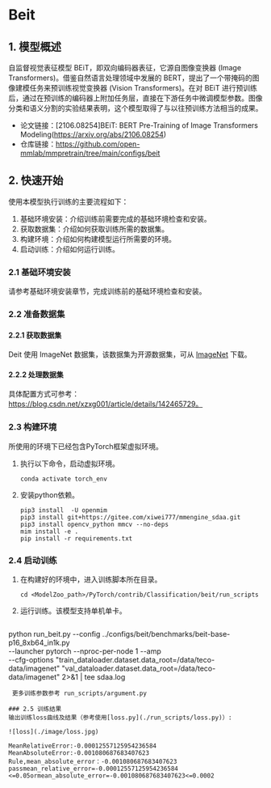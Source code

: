 
# Beit
## 1. 模型概述
自监督视觉表征模型 BEiT，即双向编码器表征，它源自图像变换器 (Image Transformers)。借鉴自然语言处理领域中发展的 BERT，提出了一个带掩码的图像建模任务来预训练视觉变换器 (Vision Transformers)。在对 BEiT 进行预训练后，通过在预训练的编码器上附加任务层，直接在下游任务中微调模型参数。图像分类和语义分割的实验结果表明，这个模型取得了与以往预训练方法相当的成果。


- 论文链接：[2106.08254\]BEiT: BERT Pre-Training of Image Transformers Modeling(https://arxiv.org/abs/2106.08254)
- 仓库链接：https://github.com/open-mmlab/mmpretrain/tree/main/configs/beit

## 2. 快速开始
使用本模型执行训练的主要流程如下：
1. 基础环境安装：介绍训练前需要完成的基础环境检查和安装。
2. 获取数据集：介绍如何获取训练所需的数据集。
3. 构建环境：介绍如何构建模型运行所需要的环境。
4. 启动训练：介绍如何运行训练。

### 2.1 基础环境安装

请参考基础环境安装章节，完成训练前的基础环境检查和安装。

### 2.2 准备数据集
#### 2.2.1 获取数据集
Deit 使用 ImageNet 数据集，该数据集为开源数据集，可从 [ImageNet](https://image-net.org/) 下载。

#### 2.2.2 处理数据集
具体配置方式可参考：https://blog.csdn.net/xzxg001/article/details/142465729。


### 2.3 构建环境

所使用的环境下已经包含PyTorch框架虚拟环境。
1. 执行以下命令，启动虚拟环境。
    ```
    conda activate torch_env
    ```
2. 安装python依赖。
    ```
    pip3 install  -U openmim 
    pip3 install git+https://gitee.com/xiwei777/mmengine_sdaa.git 
    pip3 install opencv_python mmcv --no-deps
    mim install -e .
    pip install -r requirements.txt

    ```

### 2.4 启动训练

1. 在构建好的环境中，进入训练脚本所在目录。
    ```
    cd <ModelZoo_path>/PyTorch/contrib/Classification/beit/run_scripts
    ```

2. 运行训练。该模型支持单机单卡。
    ```
python run_beit.py --config ../configs/beit/benchmarks/beit-base-p16_8xb64_in1k.py \
       --launcher pytorch --nproc-per-node 1 --amp \
       --cfg-options "train_dataloader.dataset.data_root=/data/teco-data/imagenet" "val_dataloader.dataset.data_root=/data/teco-data/imagenet" 2>&1 | tee sdaa.log
   ```
    更多训练参数参考 run_scripts/argument.py

### 2.5 训练结果
输出训练loss曲线及结果（参考使用[loss.py](./run_scripts/loss.py)）: 

![loss](./image/loss.jpg)

MeanRelativeError:-0.00012557125954236584
MeanAbsoluteError:-0.001080687683407623
Rule,mean_absolute_error：-0.001080687683407623
passmean_relative_error=-0.00012557125954236584 <=0.05ormean_absolute_error=-0.001080687683407623<=0.0002


